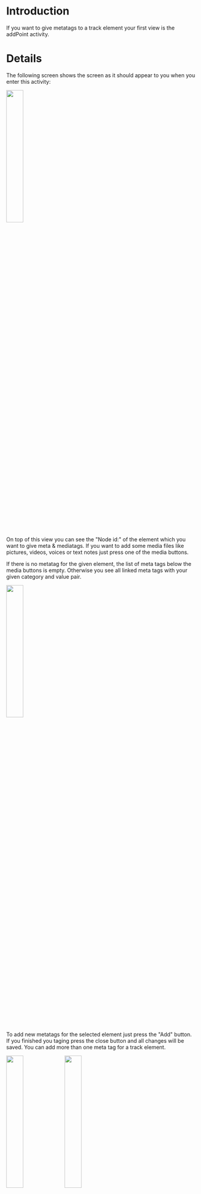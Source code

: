 Introduction
============

If you want to give metatags to a track element your first view is the
addPoint activity.

Details
=======

The following screen shows the screen as it should appear to you when
you enter this activity:

<img src="http://swp-dv-ws2010-osm-1.googlecode.com/svn/wiki/img/manual_addpoint_empty_status.png" height="30%" width="30%"/>

On top of this view you can see the "Node id:" of the element which you
want to give meta & mediatags. If you want to add some media files like
pictures, videos, voices or text notes just press one of the media
buttons.

If there is no metatag for the given element, the list of meta tags
below the media buttons is empty. Otherwise you see all linked meta tags
with your given category and value pair.

<img src="http://swp-dv-ws2010-osm-1.googlecode.com/svn/wiki/img/manual_addpoint_full_status.png" height="30%" width="30%"/>

To add new metatags for the selected element just press the "Add"
button. If you finished you taging press the close button and all
changes will be saved. You can add more than one meta tag for a track
element.

<img src="http://swp-dv-ws2010-osm-1.googlecode.com/svn/wiki/img/manual_addpoint_full_edit.png" height="30%" width="30%"/>
<img src="http://swp-dv-ws2010-osm-1.googlecode.com/svn/wiki/img/manual_addpoint_meta_information.png" height="30%" width="30%"/>

With a long click you can edit or delete all linked metatags. With a
short click on a key value pair of the list you get serval information
of this metatag. If a picture for this metatag exists at the OSM-Wiki
you see this on top of the dialog box. Below you see the key value pair
and a short Wikipedia description. If you want to see futher
informations you can click at the link for this tag.
